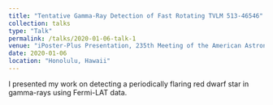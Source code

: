 ```yaml
---
title: "Tentative Gamma-Ray Detection of Fast Rotating TVLM 513-46546"
collection: talks
type: "Talk"
permalink: /talks/2020-01-06-talk-1
venue: "iPoster-Plus Presentation, 235th Meeting of the American Astronomical Society"
date: 2020-01-06
location: "Honolulu, Hawaii"
---
```


I presented my work on detecting a periodically flaring red dwarf star in gamma-rays using Fermi-LAT data.
